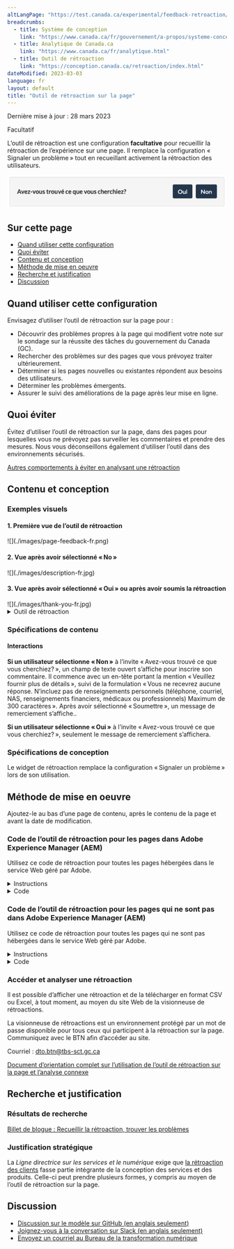 ```yaml
---
altLangPage: "https://test.canada.ca/experimental/feedback-retroaction/page-feedback.html"
breadcrumbs:
  - title: Système de conception
    link: "https://www.canada.ca/fr/gouvernement/a-propos/systeme-conception.html"
  - title: Analytique de Canada.ca
    link: "https://www.canada.ca/fr/analytique.html"
  - title: Outil de rétroaction
    link: "https://conception.canada.ca/retroaction/index.html"
dateModified: 2023-03-03
language: fr
layout: default
title: "Outil de rétroaction sur la page"
---
```


<p class="small">Dernière mise à jour : 28 mars 2023</p>

<p><span class="label label-warning">Facultatif</span></p>

L’outil de rétroaction est une configuration **facultative** pour recueillir la rétroaction de l’expérience sur une page. Il remplace la configuration « Signaler un problème » tout en recueillant activement la rétroaction des utilisateurs.

![Un titre intitulé "Avez-vous trouvé ce que vous cherchiez ?", suivi d'options permettant de sélectionner oui ou non.](./images/page-feedback-fr.png)

## Sur cette page

*   [Quand utiliser cette configuration](#quand-utiliser-cette-configuration)
*   [Quoi éviter](#quoi-éviter)
*   [Contenu et conception](#contenu-et-conception)
*   [Méthode de mise en oeuvre](#méthode)
*   [Recherche et justification](#recherche)
*   [Discussion](#discussion)


## Quand utiliser cette configuration

Envisagez d’utiliser l’outil de rétroaction sur la page pour :

* Découvrir des problèmes propres à la page qui modifient votre note sur le sondage sur la réussite des tâches du gouvernement du Canada (GC).
* Rechercher des problèmes sur des pages que vous prévoyez traiter ultérieurement.
* Déterminer si les pages nouvelles ou existantes répondent aux besoins des utilisateurs.
* Déterminer les problèmes émergents.
* Assurer le suivi des améliorations de la page après leur mise en ligne.


## Quoi éviter

Évitez d’utiliser l’outil de rétroaction sur la page, dans des pages pour lesquelles vous ne prévoyez pas surveiller les commentaires et prendre des mesures. Nous vous déconseillons également d’utiliser l’outil dans des environnements sécurisés.

[Autres comportements à éviter en analysant une rétroaction](https://conception.canada.ca/retroaction/quand.html)

## Contenu et conception

<h3>Exemples visuels</h3>

<h4>1. Première vue de l’outil de rétroaction</h4>
![](./images/page-feedback-fr.png)

<h4>2. Vue après avoir sélectionné « No »</h4>
![](./images/description-fr.jpg)

<h4>3. Vue après avoir sélectionné « Oui » ou après avoir soumis la rétroaction</h4>
![](./images/thank-you-fr.jpg)


<details>
<summary>Outil de rétroaction</summary>

<p>Un en-tête portant la mention « Avez-vous trouvé ce que vous cherchiez? », suivi des options de choix « oui » ou « non ».</p>

<p>Un en-tête portant la mention « Veuillez fournir plus de détails », suivi de la formulation « Vous ne recevrez aucune réponse. N’incluez pas de renseignements personnels (téléphone, courriel, NAS, renseignements financiers, médicaux ou professionnels) Maximum de 300 caractères », et d’un champ de texte pour fournir plus de détails.</p>

<p>Un en-tête portant la mention « Merci de votre rétroaction! »</p>
</details>


<h3>Spécifications de contenu</h3>



<h4>Interactions</h4>
<p><strong>Si un utilisateur sélectionne « Non »</strong> à l’invite « Avez-vous trouvé ce que vous cherchiez? », un champ de texte ouvert s’affiche pour inscrire son commentaire. Il commence avec un en-tête portant la mention « Veuillez fournir plus de détails », suivi de la formulation « Vous ne recevrez aucune réponse.
N’incluez pas de renseignements personnels (téléphone, courriel, NAS, renseignements financiers, médicaux ou professionnels) Maximum de 300 caractères ».
Après avoir sélectionné « Soumettre », un message de remerciement s’affiche..</p>

<p><strong>Si un utilisateur sélectionne « Oui »</strong> à l’invite « Avez-vous trouvé ce que vous cherchiez? », seulement le message de remerciement s’affichera.</p>


<h3>Spécifications de conception</h3>
<p>Le widget de rétroaction remplace la configuration « Signaler un problème » lors de son utilisation.</p>



<a id="méthode"></a>
<h2>Méthode de mise en oeuvre</h2>

<p>Ajoutez-le au bas d’une page de contenu, après le contenu de la page et avant la date de modification. </p>

<div class="wb-eqht">
<div class="row">
<div class="col-md-12">

<h3>Code de l’outil de rétroaction pour les pages dans Adobe Experience Manager (AEM) </h3>
<p>Utilisez ce code de rétroaction pour toutes les pages hébergées dans le service Web géré par Adobe.</p>


<details>
<summary>Instructions</summary>
<ol class="lst-spcd">

<li>Ajoutez un composant HTML générique au bas du contenu principal. Utilisez le code HTML (ci-dessous) comme référence. Il s’agira de la section « Avez-vous trouvé ce que vous cherchiez? » et « Partagez cette page ».</li>

<li>Mettez à jour les valeurs des champs de saisie masqués, avec les renseignements propres à votre mise en œuvre. Voici l’utilité de ces champs masqués :</li>

    <ul>
    <li>Institution (le sigle de votre ministère) – obligatoire</li>
    <li>Thème – obligatoire</li>
    <li>Section (une section du site Web) – obligatoire, mais elle peut être laissée en blanc</li>
    <li>Titre de la page – obligatoire</li>
    </ul>

<p><strong><span class="bg-warning">Remarque importante! </span></strong> Les valeurs associées à l’institution, au thème et à la section doivent être IDENTIQUES en anglais et en français. </p>

<li>Enregistrez et publiez vos changements!</li>

<li><strong>Exclusivement aux fins des projets pilotes d’apprentissage machine :</strong> Indiquez au Bureau de la transformation numérique (BTN) les adresses URL auxquelles on a ajouté l’outil de rétroaction.</li>

<li><strong>Pour tous les projets pilotes :</strong> Mentionnez au BTN si vous ajoutez une nouvelle section ou un nouveau thème, afin que nous puissions ajouter ces filtres dans la visionneuse de rétroactions.</li>

</ol>
</details>                            


<details>
<summary>Code</summary>

<pre class="prettyprint"><code>

  &lt;div class=&quot;row row-no-gutters mrgn-tp-xl&quot;&gt;
      &lt;div class=&quot;col-sm-7 col-lg-6&quot;&gt;
          &lt;section class=&quot;gc-pg-hlpfl provisional&quot;&gt;
              &lt;div class=&quot;well mrgn-bttm-0&quot;&gt;
                  &lt;form id=&quot;gc-pg-hlpfl-frm&quot; action=&quot;/gc/services/generateemail&quot; method=&quot;post&quot; autocomplete=&quot;off&quot; class=&quot;provisional wb-postback&quot; data-wb-postback=&quot;{&quot;success&quot;:&quot;.gc-pg-hlpfl-thnk&quot;,&quot;content&quot;:&quot;#gc-pg-hlpfl-frm&quot;}&quot;&gt;
  &lt;input type=&quot;hidden&quot; name=&quot;institutionopt&quot; value=&quot;Institution - obligatoire - doit utiliser la même valeur d'acronyme EN et FR&quot;&gt;
  &lt;input type=&quot;hidden&quot; name=&quot;themeopt&quot; value=&quot;Thème - obligatoire - doit utiliser la même valeur EN et FR&quot;&gt;
  &lt;input type=&quot;hidden&quot; name=&quot;sectionopt&quot; value=&quot;Section - obligatoire mais peut être vide - même valeur EN et FR&quot;&gt;
  &lt;input type=&quot;hidden&quot; name=&quot;pageTitle&quot; value=&quot;Titre de la page (FR) - obligatoire&quot;&gt;
                  &lt;input type=&quot;hidden&quot; name=&quot;emailTemplate&quot; value=&quot;servcan/gc-pagesuccessen&quot;&gt;
                      &lt;div class=&quot;gc-pg-hlpfl-btn&quot;&gt;
                          &lt;div class=&quot;row row-no-gutters&quot;&gt;
                              &lt;div class=&quot;col-xs-12 col-sm-7 mrgn-tp-sm&quot;&gt;
                                  &lt;h2 class=&quot;mrgn-tp-sm h5&quot;&gt;Avez-vous trouvé ce que vous cherchiez?&lt;/h2&gt;
                              &lt;/div&gt;
                              &lt;div class=&quot;col-xs-8 col-sm-5 text-right&quot;&gt;
                                  &lt;button type=&quot;submit&quot; name=&quot;helpful&quot; value=&quot;Yes&quot; class=&quot;btn btn-primary&quot; data-gc-analytics-wtph&gt;Oui&lt;/button&gt;
                                  &lt;button type=&quot;button&quot; class=&quot;btn btn-primary mrgn-lft-sm nojs-hide&quot; data-wb-doaction=&quot;[                                    {&quot;action&quot;:&quot;removeClass&quot;,&quot;source&quot;:&quot;.gc-pg-hlpfl-no&quot;,&quot;class&quot;:&quot;nojs-show&quot;},
                                      {&quot;action&quot;:&quot;addClass&quot;,&quot;source&quot;:&quot;.gc-pg-hlpfl-btn&quot;,&quot;class&quot;:&quot;hide&quot;}
                                  ]&quot; data-gc-analytics-wtph-no&gt;Non&lt;/button&gt;
                              &lt;/div&gt;
                          &lt;/div&gt;
                      &lt;/div&gt;
                      &lt;p class=&quot;h3 hidden nojs-show&quot;&gt;Sinon, dites nous pourquoi&nbsp;:&lt;/p&gt;
                      &lt;div class=&quot;gc-pg-hlpfl-no nojs-show&quot;&gt;
                          &lt;fieldset&gt;
                              &lt;legend class=&quot;h4 mrgn-tp-0 mrgn-bttm-md&quot;&gt;Qu’est-ce qui n’allait pas?&lt;/legend&gt;

  &lt;div class=&quot;radio&quot;&gt;
  &lt;label for=&quot;problem1&quot;&gt;
  &lt;input name=&quot;problem&quot; id=&quot;problem1&quot; type=&quot;radio&quot; value=&quot;Je ne peux pas trouver l’information&quot; data-gc-analytics-wtph-value=&quot;I can't find the information-Je ne peux pas trouver l'information&quot; data-gc-analytics-collect=&quot;notPrivate&quot;&gt;Je ne peux pas &lt;strong&gt;trouver&lt;/strong&gt; l’information
  &lt;/label&gt;
  &lt;/div&gt;

  &lt;div class=&quot;radio&quot;&gt;
  &lt;label for=&quot;problem2&quot;&gt;
  &lt;input name=&quot;problem&quot; id=&quot;problem2&quot; type=&quot;radio&quot; value=&quot;L'information est difficile à comprendre&quot; data-gc-analytics-wtph-value=&quot;The information is hard to understand-L'information est difficile à comprendre&quot; data-gc-analytics-collect=&quot;notPrivate&quot;&gt; L'information est difficile à  &lt;strong&gt;comprendre&lt;/strong&gt;
  &lt;/label&gt;
  &lt;/div&gt;

  &lt;div class=&quot;radio&quot;&gt;
  &lt;label for=&quot;problem3&quot;&gt;
  &lt;input name=&quot;problem&quot; id=&quot;problem3&quot; type=&quot;radio&quot; value=&quot;Il y avait une erreur / quelque chose ne fonctionnait pas&quot; data-gc-analytics-wtph-value=&quot;There was an error or something didn't work-Il y avait une erreur ou quelque chose ne fonctionnait pas&quot; data-gc-analytics-collect=&quot;notPrivate&quot;&gt; Il y avait une erreur / quelque chose  &lt;strong&gt;ne fonctionnait pas&lt;/strong&gt;
  &lt;/label&gt;
  &lt;/div&gt;
                             &lt;div class=&quot;radio&quot;&gt;
                                  &lt;label for=&quot;problem4&quot;&gt;
                                      &lt;input name=&quot;problem&quot; id=&quot;problem4&quot; type=&quot;radio&quot; value=&quot;Autre raison&quot; data-gc-analytics-wtph-value=&quot;Other reason-Autre raison&quot; data-gc-analytics-collect=&quot;notPrivate&quot;&gt;
                                      Autre raison
                                  &lt;/label&gt;
                             &lt;/div&gt;
                          &lt;/fieldset&gt;
                          &lt;label for=&quot;problem6&quot; class=&quot;mrgn-bttm-0&quot;&gt;Veuillez fournir plus de détails&lt;/label&gt;
                          &lt;p class=&quot;small&quot;&gt;
                              &lt;strong&gt;Vous ne recevrez aucune réponse. N'incluez pas de renseignements personnels (téléphone, courriel, NAS, renseignements financiers, médicaux ou professionnels.&lt;/strong&gt;
                              &lt;br&gt;
                              &lt;span class=&quot;small&quot;&gt;Maximum de 300 caractères&lt;/span&gt;
                          &lt;/p&gt;
                          &lt;textarea id=&quot;problem6&quot; name=&quot;details&quot; class=&quot;full-width&quot; maxlength=&quot;300&quot;&gt;&lt;/textarea&gt;
                          &lt;button type=&quot;submit&quot; name=&quot;helpful&quot; value=&quot;No&quot; class=&quot;btn btn-primary mrgn-tp-md mrgn-bttm-sm&quot; data-gc-analytics-wtph-submit&gt;Soumettre&lt;/button&gt;
                      &lt;/div&gt;
                      &lt;input type=&quot;hidden&quot; name=&quot;problem&quot; value=&quot;&quot;&gt;
                  &lt;/form&gt;
                  &lt;div class=&quot;gc-pg-hlpfl-thnk hide&quot;&gt;
                      &lt;p class=&quot;h6 mrgn-tp-sm mrgn-bttm-sm&quot;&gt;&lt;span class=&quot;far fa-check-circle text-success mrgn-rght-sm&quot; aria-hidden=&quot;true&quot;&gt;&lt;/span&gt; Merci de vos commentaires&lt;/p&gt;
                  &lt;/div&gt;
              &lt;/div&gt;
          &lt;/section&gt;
      &lt;/div&gt;
      &lt;div class=&quot;col-sm-3 col-sm-offset-1 col-lg-offset-3&quot;&gt;
          &lt;div class=&quot;wb-share&quot; data-wb-share=&quot;{&quot;pnlId&quot;:&quot;pnlShrPg&quot;, &quot;lnkClass&quot;: &quot;btn btn-default btn-block mrgn-tp-md&quot;}&quot;&gt;&lt;/div&gt;
      &lt;/div&gt;
  &lt;/div&gt;


</code></pre>
</details>
</div>

<div class="col-md-12">
<h3>Code de l’outil de rétroaction pour les pages qui ne sont pas dans Adobe Experience Manager (AEM)</h3>
<p>Utilisez ce code de rétroaction pour toutes les pages qui ne sont pas hébergées dans le service Web géré par Adobe.</p>

<details>
<summary>Instructions</summary>
<ol class="lst-spcd">
<li>Insérez ce code HTML là où se trouvent les formulations « Avez-vous trouvé ce que vous cherchiez? » et « Partagez cette page ».</li>

<li>Mettez à jour les valeurs des champs de saisie masqués, avec les renseignements propres à votre mise en œuvre. Voici l’utilité de ces champs masqués :</li>
<ul>
<li>Institution (le sigle de votre ministère) – obligatoire</li>
<li>Thème – obligatoire</li>
<li>Section (une section du site Web) – obligatoire, mais elle peut être laissée en blanc</li>
<li>Titre de la page – obligatoire</li>
<li>Page de soumission (adresse URL) – obligatoire</li>
<li>Langue de la page (utilisez EN ou FR) – obligatoire</li>
</ul>

<p><strong><span class="bg-warning">Remarque importante!  </span></strong> Les valeurs associées à l’institution, au thème et à la section doivent être IDENTIQUES en anglais et en français. </p>

<li>Ajoutez le JavaScript juste au-dessus du marqueur de fermeture /body</li>

<li>4.	Lorsqu’une personne soumet un commentaire, un crochet et un message de remerciement s’affichent. Si le crochet ne s’affiche pas, il faudra peut-être ajouter une référence à votre catalogue d’icônes Font Awesome dans votre en-tête de page.</li>

<pre class="prettyprint"><code>
&lt;link rel=&quot;stylesheet&quot; href=&quot;https://use.fontawesome.com/releases/v5.8.1/css/all.css&quot; integrity=&quot;sha384-50oBUHEmvpQ+1lW4y57PTFmhCaXp0ML5d60M1M7uH2+nqUivzIebhndOJK28anvf&quot; crossorigin=&quot;anonymous&quot; /&gt;&lt;/li&gt;
 </code></pre>

<li><strong>Exclusivement aux fins des projets pilotes d’apprentissage machine :</strong> Indiquez au Bureau de la transformation numérique (BTN) les adresses URL auxquelles on a ajouté l’outil de rétroaction.</li>

<li><strong>6.	Pour tous les projets pilotes :</strong> Mentionnez au BTN si vous ajoutez une nouvelle section ou un nouveau thème, afin que nous puissions ajouter ces filtres dans la visionneuse de rétroactions.</li>

</ol>
</details>

<details>
 <summary>Code</summary>
 <pre class="prettyprint"><code>
   &lt;!-- START PAGE FEEDBACK WIDGET --&gt;
   &lt;div class=&quot;row row-no-gutters mrgn-tp-xl&quot;&gt;
   &lt;div class=&quot;col-sm-7 col-lg-6&quot;&gt;
      &lt;section class=&quot;gc-pg-hlpfl provisional&quot;&gt;
         &lt;div class=&quot;well mrgn-bttm-0&quot;&gt;
            &lt;form id=&quot;gc-pg-hlpfl-frm&quot; action=&quot;#&quot; method=&quot;post&quot; autocomplete=&quot;off&quot;&gt;
               &lt;input type=&quot;hidden&quot; name=&quot;institutionopt&quot; value=&quot;Acronyme de l'institution - obligatoire - doit utiliser la même valeur EN et FR&quot;&gt;
               &lt;input type=&quot;hidden&quot; name=&quot;themeopt&quot; value=&quot;Thème - obligatoire - doit utiliser la même valeur EN et FR&quot;&gt;
               &lt;input type=&quot;hidden&quot; name=&quot;language&quot; value=&quot;Langue - obligatoire - utiliser EN ou FR&quot;&gt;
               &lt;input type=&quot;hidden&quot; name=&quot;pageTitle&quot; value=&quot;Titre de la page FR - obligatoire&quot;&gt;
               &lt;input type=&quot;hidden&quot; name=&quot;submissionPage&quot; value=&quot;URL de la page - obligatoire&quot;&gt;
               &lt;input type=&quot;hidden&quot; name=&quot;sectionopt&quot; value=&quot;Section - obligatoire mais peut être vide - doit utiliser la même valeur EN et FR&quot;&gt;
               &lt;input type=&quot;hidden&quot; id=&quot;helpful&quot; name=&quot;helpful&quot; value=&quot;Yes&quot;&gt;
               &lt;div class=&quot;gc-pg-hlpfl-btn&quot;&gt;
                  &lt;div class=&quot;row row-no-gutters&quot;&gt;
                     &lt;div class=&quot;col-xs-12 col-sm-7 mrgn-tp-sm&quot;&gt;
                        &lt;h2 class=&quot;mrgn-tp-sm h5&quot;&gt;Avez-vous trouvé ce que vous cherchiez?&lt;/h2&gt;
                     &lt;/div&gt;
                     &lt;div class=&quot;col-xs-8 col-sm-5 text-right&quot;&gt;
                        &lt;button id=&quot;btnyes&quot; type=&quot;submit&quot; value=&quot;Yes&quot; class=&quot;btn btn-primary&quot;&gt;Oui&lt;/button&gt;
                        &lt;button id=&quot;btnno&quot; type=&quot;button&quot; class=&quot;btn btn-primary mrgn-lft-sm nojs-hide&quot;&gt;Non&lt;/button&gt;
                     &lt;/div&gt;
                  &lt;/div&gt;
               &lt;/div&gt;
               &lt;p class=&quot;h3 hidden nojs-show&quot;&gt;Sinon, dites nous pourquoi&nbsp;:&lt;/p&gt;
               &lt;div class=&quot;gc-pg-hlpfl-no nojs-show&quot;&gt;
                  &lt;fieldset&gt;
                     &lt;legend class=&quot;h4 mrgn-tp-0 mrgn-bttm-md&quot;&gt;Qu’est-ce qui n’allait pas?&lt;/legend&gt;
                     &lt;div class=&quot;radio&quot;&gt;
                        &lt;label for=&quot;problem1&quot;&gt;
                        &lt;input name=&quot;problem&quot; id=&quot;problem1&quot; type=&quot;radio&quot; value=&quot;Je ne peux pas trouver l’information&quot; data-gc-analytics-wtph-value=&quot;I can't find the information-Je ne peux pas trouver l'information&quot; data-gc-analytics-collect=&quot;notPrivate&quot;&gt;
                        Je ne peux pas &lt;strong&gt;trouver&lt;/strong&gt; l’information
                        &lt;/label&gt;
                     &lt;/div&gt;
                     &lt;div class=&quot;radio&quot;&gt;
                        &lt;label for=&quot;problem2&quot;&gt;
                        &lt;input name=&quot;problem&quot; id=&quot;problem2&quot; type=&quot;radio&quot; value=&quot;L'information est difficile à comprendre&quot; data-gc-analytics-wtph-value=&quot;The information is hard to understand-L'information est difficile à comprendre&quot; data-gc-analytics-collect=&quot;notPrivate&quot;&gt;
                        L'information est difficile à &lt;strong&gt;comprendre&lt;/strong&gt;
                        &lt;/label&gt;
                     &lt;/div&gt;
                     &lt;div class=&quot;radio&quot;&gt;
                        &lt;label for=&quot;problem3&quot;&gt;
                        &lt;input name=&quot;problem&quot; id=&quot;problem3&quot; type=&quot;radio&quot; value=&quot;Il y avait une erreur / quelque chose ne fonctionnait pas&quot; data-gc-analytics-wtph-value=&quot;There was an error or something didn't work-Il y avait une erreur ou quelque chose ne fonctionnait pas&quot; data-gc-analytics-collect=&quot;notPrivate&quot;&gt;
                        Il y avait une erreur / quelque chose &lt;strong&gt;ne fonctionnait pas&lt;/strong&gt;
                        &lt;/label&gt;
                     &lt;/div&gt;
                     &lt;div class=&quot;radio&quot;&gt;
                        &lt;label for=&quot;problem4&quot;&gt;
                        &lt;input name=&quot;problem&quot; id=&quot;problem4&quot; type=&quot;radio&quot; value=&quot;Autre raison&quot; data-gc-analytics-wtph-value=&quot;Other reason-Autre raison&quot; data-gc-analytics-collect=&quot;notPrivate&quot;&gt;
                        Autre raison
                        &lt;/label&gt;
                     &lt;/div&gt;
                  &lt;/fieldset&gt;
                  &lt;label for=&quot;problem6&quot; class=&quot;mrgn-bttm-0&quot;&gt;Veuillez fournir plus de détails&lt;/label&gt;
                  &lt;p class=&quot;small&quot;&gt;
                     &lt;strong&gt;Vous ne recevrez aucune réponse. N'incluez pas de renseignements personnels (téléphone, courriel, NAS, renseignements financiers, médicaux ou professionnels)&lt;/strong&gt;
                     &lt;br&gt;
                     &lt;span class=&quot;small&quot;&gt;Maximum de 300 caractères&lt;/span&gt;
                  &lt;/p&gt;
                  &lt;textarea id=&quot;problem6&quot; name=&quot;details&quot; class=&quot;full-width&quot; maxlength=&quot;300&quot;&gt;&lt;/textarea&gt;
                  &lt;button type=&quot;submit&quot; value=&quot;No&quot; class=&quot;btn btn-primary mrgn-tp-md mrgn-bttm-sm&quot;&gt;Soumettre&lt;/button&gt;
               &lt;/div&gt;
            &lt;/form&gt;
            &lt;div class=&quot;gc-pg-hlpfl-thnk hide&quot;&gt;
               &lt;p class=&quot;h6 mrgn-tp-sm mrgn-bttm-sm&quot;&gt;&lt;span class=&quot;far fa-check-circle text-success mrgn-rght-sm&quot; aria-hidden=&quot;true&quot;&gt;&lt;/span&gt; Thank you for your feedback&lt;/p&gt;
            &lt;/div&gt;
         &lt;/div&gt;
      &lt;/section&gt;
   &lt;/div&gt;
   &lt;div class=&quot;col-sm-3 col-sm-offset-1 col-lg-offset-3&quot;&gt;
      &lt;div class=&quot;wb-share&quot; data-wb-share=&quot;{&quot;pnlId&quot;:&quot;pnlShrPg&quot;, &quot;lnkClass&quot;: &quot;btn btn-default btn-block mrgn-tp-md&quot;}&quot;&gt;&lt;/div&gt;
   &lt;/div&gt;
   &lt;/div&gt;
   &lt;!-- END PAGE FEEDBACK WIDGET --&gt;
   &lt;!-- START SCRIPT PAGE FEEDBACK WIDGET --&gt;
   &lt;script&gt;
   $(document).on(&quot;wb-ready.wb&quot;, function() {
      $(&quot;#btnno&quot;).click(function(e) {
          $(&quot;.gc-pg-hlpfl-no&quot;).removeClass(&quot;nojs-show&quot;);
          $(&quot;.gc-pg-hlpfl-btn&quot;).addClass(&quot;hide&quot;);
          $(&quot;#helpful&quot;).val(&quot;No&quot;);
      });
      $(&quot;#gc-pg-hlpfl-frm&quot;).submit(function(e) {
          e.preventDefault();
          $(&quot;.gc-pg-hlpfl-thnk&quot;).removeClass(&quot;hide&quot;);
          $(&quot;#gc-pg-hlpfl-frm&quot;).addClass(&quot;hide nojs-show&quot;);
          $.ajax({
              url: 'https://pagesuccessemailqueue.azurewebsites.net/api/QueueProblemForm',
              type: 'POST',
              dataType: 'text',
              data: $('form#gc-pg-hlpfl-frm').serialize(),
              success: function(data) {},
              error: function(xhr, status, err) {
                  console.log(xhr.responseText);
              }
          });
      });
   });
   &lt;/script&gt;
   &lt;!-- END SCRIPT PAGE FEEDBACK WIDGET --&gt;

 </code></pre>
 </details>



</div>                  
</div>            
</div>


<h3 id="analyser">Accéder et analyser une rétroaction</h3>

<p>Il est possible d’afficher une rétroaction et de la télécharger en format CSV ou Excel, à tout moment, au moyen du site Web de la visionneuse de rétroactions.</p>

<p>La visionneuse de rétroactions est un environnement protégé par un mot de passe disponible pour tous ceux qui participent à la rétroaction sur la page. Communiquez avec le BTN afin d’accéder au site.
</p>

<p>Courriel : <a href="mailto:dto.btn@tbs-sct.gc.ca">dto.btn@tbs-sct.gc.ca</a></p>

<p><a href="https://conception.canada.ca/retroaction/index.html">Document d’orientation complet sur l’utilisation de l’outil de rétroaction sur la page et l’analyse connexe</a> <p>




<a id="recherche"></a>
<h2>Recherche et justification</h2>

<h3>Résultats de recherche</h3>
<p><a href="https://blogue.canada.ca/2020/10/09/recueillir-la-retroaction.html">Billet de blogue : Recueillir la rétroaction, trouver les problèmes</a></p>

<h3>Justification stratégique</h3>
<p>La <cite>Ligne directrice sur les services et le numérique</cite> exige que <a href="https://www.canada.ca/fr/gouvernement/systeme/gouvernement-numerique/ligne-directrice-services-numerique.html#ToC2_2">la rétroaction des clients</a> fasse partie intégrante de la conception des services et des produits. Celle-ci peut prendre plusieurs formes, y compris au moyen de l’outil de rétroaction sur la page.</p>




<a id="discussion"></a>
<h2>Discussion</h2>
<ul>
<li><a href="https://github.com/canada-ca/design-system-systeme-conception/issues">Discussion sur le modèle sur GitHub (en anglais seulement)</a></li>
<li><a href="https://design-gc-conception.slack.com/join/shared_invite/enQtODE1OTc5Mzg5NzQ4LWQ3MjZjMTdjMjk2ZTZmMTJjYWQ3ZmRiNDYwYjRmN2NjYzQyNjFlNDBlY2FkNWE1ODg2YjExY2QwZmVjN2MwMGM">Joignez-vous à la conversation sur Slack (en anglais seulement)</a></li>
<li><a href="mailto:dto.btn@tbs-sct.gc.ca">Envoyez un courriel au Bureau de la transformation numérique</a></li>
</ul>
